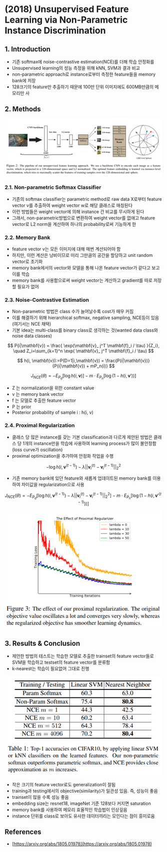 # \(2018\) Unsupervised Feature Learning via Non-Parametric Instance Discrimination

## 1. Introduction

* 기존 softmax에 noise-contrastive estimation\(NCE\)를 더해 학습 안정화를 
* Unsupervised learning의 성능 측정을 위해 kNN, SVM과 결과 비교
* non-parametric approach로 instance로부터 측정한 feature들을 memory bank에 저장
* 128크기의 feature만 추출하기 때문에 100만 단위 이미지에도 600MB만큼의 메모리만 사

## 2. Methods

![](../../.gitbook/assets/2.PNG)

### 2.1. Non-parametric Softmax Classifier

* 기존의 softmax classifier는 parametric method로 raw data X로부터 feature vector v를 추출하여 weight vector w로 해당 클래스로 매칭된다
* 이런 방법들은 weight vector에 의해 instance 간 비교를 무시하게 된다
* 그래서, non-parametric방법으로 변환하여 weight vector를 없애고 feature vector로 L2 norm을 계산하여 하나의 probability로써 기능하게 한

### 2.2. Memory Bank

* feature vector v는 모든 이미지에 대해 매번 계산되어야 함
* 하지만, 이런 계산은 낭비이므로 미리 그만큼의 공간을 할당하고 unit random vector로 초기화
* memory bank에서의 vector와 모델을 통해 나온 feature vector가 같다고 보고 이를 학습
* memory bank를 사용함으로써 weight vector는 계산하고 gradient를 따로 저장할 필요가 없어

### 2.3. Noise-Contrastive Estimation

* Non-parametric 방법은 class 수가 늘어날수록 cost가 매우 커짐
* 이를 해결하기 위해 hierarchical softmax, negative sampling, NCE등이 있음 \(여기서는 NCE 채택\)
* 기본 idea는 multi-class를 binary class로 생각하는 것\(wanted data class와 noise data classes\)

$$
P(i|\mathbf{v}) = \frac{ \exp(\mathbf{v}_ j^T \mathbf{f}_i / \tau) }{Z_i}, \quad Z_i=\sum_{k=1}^n \exp( \mathbf{v}_ j^T \mathbf{f}_i / \tau)
$$

$$
h(i, \mathbf{v}):=P(D=1|i,\mathbf{v}) = \frac{P(i|\mathbf{v})}{P(i|\mathbf{v}) + mP_n(i)}
$$

$$
J_{NCE}(\theta) = -E_{P_d} [\log h(i, \mathbf{v})] -m\cdot E_{P_n} [\log (1-h(i, \mathbf{v}'))]
$$

* Z 는 normalization을 위한 constant value
* v 는 memory bank vector
* f 는 모델로 추출한 feature vector
* P 는 prior
* Posterior probability of sample i : h\(i, v\)

### 2.4. Proximal Regularization

* 클래스 당 많은 instance를 갖는 기본 classification과 다르게 제안된 방법은 클래스 당 1개의 instance만을 학습에 사용하여 learning process가 많이 불안정함\(loss curve가 oscillation\)
* proximal optimization을 추가하여 안정화 작업을 수행

$$
-\log h(i, \mathbf{v}^{(t-1)}) - \lambda|| \mathbf{v}_i^{(t)}-\mathbf{v}_i^{(t-1)}  ||_2^2
$$

* 기존 memory bank에 있던 feature와 새롭게 업데이트된 memory bank를 이용하여 차이값을 regularization으로 사용

$$
J_{NCE}(\theta) = -E_{P_d} [\log h(i, \mathbf{v}^{(t-1)}) - \lambda|| \mathbf{v}_i^{(t)}-\mathbf{v}_i^{(t-1)}  ||_2^2] -m\cdot E_{P_n} [\log (1-h(i, \mathbf{v}'^{(t-1)}))]
$$

![](../../.gitbook/assets/undefined.PNG)

## 3. Results & Conclusion

* 제안한 방법의 테스트는 학습한 모델로 추출한 trainset의 feature vector들로 SVM을 학습하고 testset의 feature vector를 분류함
* k-nearest는 학습이 필요없어 그대로 진행

![](../../.gitbook/assets/3.PNG)

* 작은 크기의 feature vector로도 generalization이 잘됨
* training과 testing에서의 objective\(similarity\)가 일관성 있음. 즉, 성능이 좋음
* trainset이 많을 수록 성능 좋음
* embedding size는 resnet18, imageNet 기준 128보다 커지면 saturation
* memory bank를 사용하여 메모리 효율적인 학습법이 인상깊음
* instance 단위를 class로 보아도 유사한 데이터끼리는 모인다는 점이 흥미로움

## References

* [https://arxiv.org/abs/1805.01978](https://arxiv.org/abs/1805.01978)

